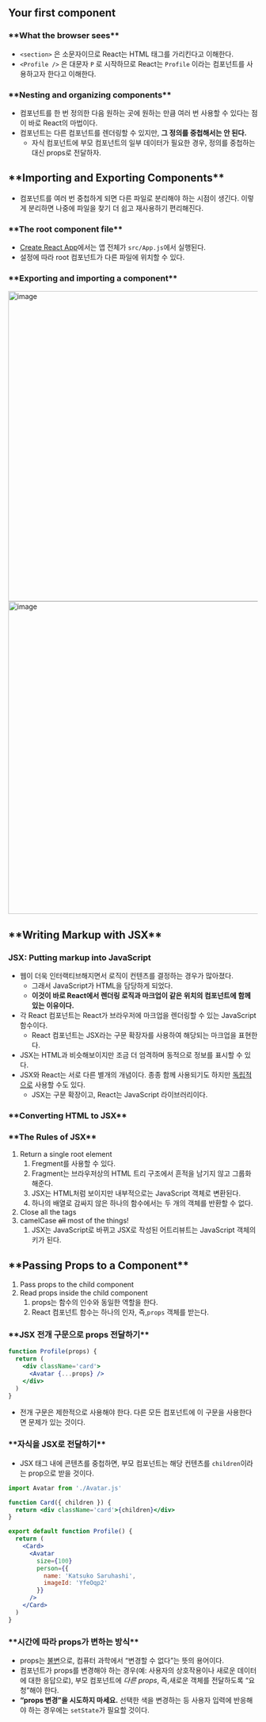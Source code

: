 ## Your first component

### \***\*What the browser sees\*\***

- `<section>` 은 소문자이므로 React는 HTML 태그를 가리킨다고 이해한다.
- `<Profile />` 은 대문자 `P` 로 시작하므로 React는 `Profile` 이라는 컴포넌트를 사용하고자 한다고 이해한다.

### \***\*Nesting and organizing components\*\***

- 컴포넌트를 한 번 정의한 다음 원하는 곳에 원하는 만큼 여러 번 사용할 수 있다는 점이 바로 React의 마법이다.
- 컴포넌트는 다른 컴포넌트를 렌더링할 수 있지만, **그 정의를 중첩해서는 안 된다.**
  - 자식 컴포넌트에 부모 컴포넌트의 일부 데이터가 필요한 경우, 정의를 중첩하는 대신 props로 전달하자.

## \***\*Importing and Exporting Components\*\***

- 컴포넌트를 여러 번 중첩하게 되면 다른 파일로 분리해야 하는 시점이 생긴다. 이렇게 분리하면 나중에 파일을 찾기 더 쉽고 재사용하기 편리해진다.

### \***\*The root component file\*\***

- [Create React App](https://create-react-app.dev/)에서는 앱 전체가 `src/App.js`에서 실행된다.
- 설정에 따라 root 컴포넌트가 다른 파일에 위치할 수 있다.

### \***\*Exporting and importing a component\*\***

<img width="626" alt="image" src="https://user-images.githubusercontent.com/88878874/241403169-ff3368de-6e9e-4f53-a1c2-4739aedd873b.png">

<img width="631" alt="image" src="https://user-images.githubusercontent.com/88878874/241403196-62634b4c-7f7f-41a1-90ff-54e960f12b7b.png">

## \***\*Writing Markup with JSX\*\***

### **JSX: Putting markup into JavaScript**

- 웹이 더욱 인터랙티브해지면서 로직이 컨텐츠를 결정하는 경우가 많아졌다.
  - 그래서 JavaScript가 HTML을 담당하게 되었다.
  - **이것이 바로 React에서 렌더링 로직과 마크업이 같은 위치의 컴포넌트에 함께 있는 이유이다.**
- 각 React 컴포넌트는 React가 브라우저에 마크업을 렌더링할 수 있는 JavaScript 함수이다.
  - React 컴포넌트는 JSX라는 구문 확장자를 사용하여 해당되는 마크업을 표현한다.
- JSX는 HTML과 비슷해보이지만 조금 더 엄격하며 동적으로 정보를 표시할 수 있다.
- JSX와 React는 서로 다른 별개의 개념이다. 종종 함께 사용되기도 하지만 [독립적으로](https://reactjs.org/blog/2020/09/22/introducing-the-new-jsx-transform.html#whats-a-jsx-transform) 사용할 수도 있다.
  - JSX는 구문 확장이고, React는 JavaScript 라이브러리이다.

### \***\*Converting HTML to JSX\*\***

### \***\*The Rules of JSX\*\***

1. Return a single root element
   1. Fregment를 사용할 수 있다.
   2. Fragment는 브라우저상의 HTML 트리 구조에서 흔적을 남기지 않고 그룹화 해준다.
   3. JSX는 HTML처럼 보이지만 내부적으로는 JavaScript 객체로 변환된다.
   4. 하나의 배열로 감싸지 않은 하나의 함수에서는 두 개의 객체를 반환할 수 없다.
2. Close all the tags
3. camelCase ~~all~~ most of the things!
   1. JSX는 JavaScript로 바뀌고 JSX로 작성된 어트리뷰트는 JavaScript 객체의 키가 된다.

## \***\*Passing Props to a Component\*\***

1. Pass props to the child component
2. Read props inside the child component
   1. props는 함수의 인수와 동일한 역할을 한다.
   2. React 컴포넌트 함수는 하나의 인자, 즉,`props` 객체를 받는다.

### \***\*JSX 전개 구문으로 props 전달하기\*\***

```jsx
function Profile(props) {
  return (
    <div className='card'>
      <Avatar {...props} />
    </div>
  )
}
```

- 전개 구문은 제한적으로 사용해야 한다. 다른 모든 컴포넌트에 이 구문을 사용한다면 문제가 있는 것이다.

### \***\*자식을 JSX로 전달하기\*\***

- JSX 태그 내에 콘텐츠를 중첩하면, 부모 컴포넌트는 해당 컨텐츠를 `children`이라는 prop으로 받을 것이다.

```jsx
import Avatar from './Avatar.js'

function Card({ children }) {
  return <div className='card'>{children}</div>
}

export default function Profile() {
  return (
    <Card>
      <Avatar
        size={100}
        person={{
          name: 'Katsuko Saruhashi',
          imageId: 'YfeOqp2'
        }}
      />
    </Card>
  )
}
```

### \***\*시간에 따라 props가 변하는 방식\*\***

- props는 [불변](https://en.wikipedia.org/wiki/Immutable_object)으로, 컴퓨터 과학에서 “변경할 수 없다”는 뜻의 용어이다.
- 컴포넌트가 props를 변경해야 하는 경우(예: 사용자의 상호작용이나 새로운 데이터에 대한 응답으로), 부모 컴포넌트에 _다른 props_, 즉,새로운 객체를 전달하도록 “요청”해야 한다.
- **“props 변경”을 시도하지 마세요.** 선택한 색을 변경하는 등 사용자 입력에 반응해야 하는 경우에는 `setState`가 필요할 것이다.
